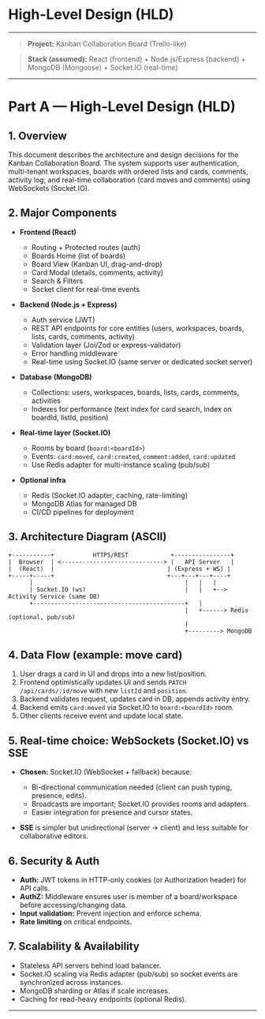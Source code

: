 # High-Level Design (HLD)

---

> **Project:** Kanban Collaboration Board (Trello-like)

> **Stack (assumed):** React (frontend) + Node.js/Express (backend) + MongoDB (Mongoose) + Socket.IO (real-time)

---

# Part A — High-Level Design (HLD)

## 1. Overview

This document describes the architecture and design decisions for the Kanban Collaboration Board. The system supports user authentication, multi-tenant workspaces, boards with ordered lists and cards, comments, activity log, and real-time collaboration (card moves and comments) using WebSockets (Socket.IO).

## 2. Major Components

* **Frontend (React)**

  * Routing + Protected routes (auth)
  * Boards Home (list of boards)
  * Board View (Kanban UI, drag-and-drop)
  * Card Modal (details, comments, activity)
  * Search & Filters
  * Socket client for real-time events

* **Backend (Node.js + Express)**

  * Auth service (JWT)
  * REST API endpoints for core entities (users, workspaces, boards, lists, cards, comments, activity)
  * Validation layer (Joi/Zod or express-validator)
  * Error handling middleware
  * Real-time using Socket.IO (same server or dedicated socket server)

* **Database (MongoDB)**

  * Collections: users, workspaces, boards, lists, cards, comments, activities
  * Indexes for performance (text index for card search, index on boardId, listId, position)

* **Real-time layer (Socket.IO)**

  * Rooms by board (`board:<boardId>`)
  * Events: `card:moved`, `card:created`, `comment:added`, `card:updated`
  * Use Redis adapter for multi-instance scaling (pub/sub)

* **Optional infra**

  * Redis (Socket.IO adapter, caching, rate-limiting)
  * MongoDB Atlas for managed DB
  * CI/CD pipelines for deployment

## 3. Architecture Diagram (ASCII)

```
+-----------+           HTTPS/REST            +----------------+
|  Browser  | <-----------------------------> |   API Server   |
|  (React)  |                                | (Express + WS) |
+-----+-----+                                +---+---+---+----+
      |                                           |   |   |
      | Socket.IO (ws)                            |   |   +--> Activity Service (same DB)
      +-------------------------------------------+   |
                                                  |   +------> Redis (optional, pub/sub)
                                                  |
                                                  +---------> MongoDB
```

## 4. Data Flow (example: move card)

1. User drags a card in UI and drops into a new list/position.
2. Frontend optimistically updates UI and sends `PATCH /api/cards/:id/move` with new `listId` and `position`.
3. Backend validates request, updates card in DB, appends activity entry.
4. Backend emits `card:moved` via Socket.IO to `board:<boardId>` room.
5. Other clients receive event and update local state.

## 5. Real-time choice: WebSockets (Socket.IO) vs SSE

* **Chosen:** Socket.IO (WebSocket + fallback) because:

  * Bi-directional communication needed (client can push typing, presence, edits).
  * Broadcasts are important; Socket.IO provides rooms and adapters.
  * Easier integration for presence and cursor states.
* **SSE** is simpler but unidirectional (server -> client) and less suitable for collaborative editors.

## 6. Security & Auth

* **Auth:** JWT tokens in HTTP-only cookies (or Authorization header) for API calls.
* **AuthZ:** Middleware ensures user is member of a board/workspace before accessing/changing data.
* **Input validation:** Prevent injection and enforce schema.
* **Rate limiting** on critical endpoints.

## 7. Scalability & Availability

* Stateless API servers behind load balancer.
* Socket.IO scaling via Redis adapter (pub/sub) so socket events are synchronized across instances.
* MongoDB sharding or Atlas if scale increases.
* Caching for read-heavy endpoints (optional Redis).

---

